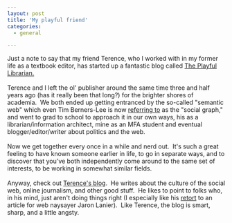```yaml
---
layout: post
title: 'My playful friend'
categories:
  - general

---
```


Just a note to say that my friend Terence, who I worked with in my former life as a textbook editor, has started up a fantastic blog called <a href="http://playfullibrarian.blogspot.com/">The Playful Librarian.</a> <br /><br />Terence and I left the ol' publisher around the same time three and half years ago (has it really been that long?) for the brighter shores of academia.&nbsp; We both ended up getting entranced by the so-called "semantic web" which even Tim Berners-Lee is now <a href="http://dig.csail.mit.edu/breadcrumbs/blog/4">referring to</a> as the "social graph," and went to grad to school to approach it in our own ways, his as a librarian/information architect, mine as an MFA student and eventual blogger/editor/writer about politics and the web.&nbsp; <br /><br />Now we get together every once in a while and nerd out.&nbsp; It's such a great feeling to have known someone earlier in life, to go in separate ways, and to discover that you've both independently come around to the same set of interests, to be working in somewhat similar fields. <br /><br />Anyway, check out <a href="http://playfullibrarian.blogspot.com/">Terence's blog</a>.&nbsp; He writes about the culture of the social web, online journalism, and other good stuff.&nbsp; He likes to point to folks who, in his mind, just aren't doing things right (I especially like his <a href="http://playfullibrarian.blogspot.com/2007/11/more-angsty-bits.html">retort</a> to an article for web naysayer Jaron Lanier).&nbsp; Like Terence, the blog is smart, sharp, and a little angsty.  <br />
